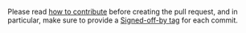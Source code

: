 Please read [how to contribute](https://pubtest.me/contributing/) before
creating the pull request, and in particular, make sure to provide a
[Signed-off-by tag](https://developercertificate.org/) for each commit.
